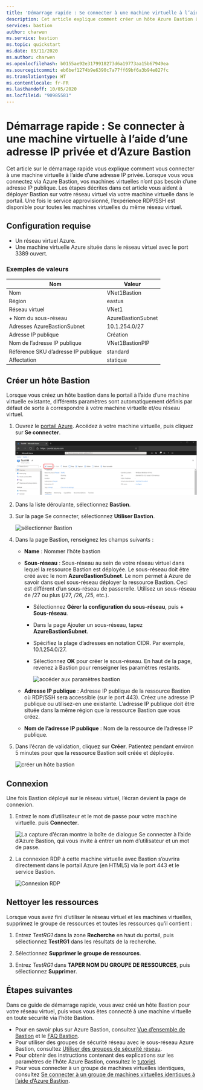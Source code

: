 ```yaml
---
title: 'Démarrage rapide : Se connecter à une machine virtuelle à l’aide d’une adresse IP privée : Azure Bastion'
description: Cet article explique comment créer un hôte Azure Bastion à partir d’une machine virtuelle, et se connecter en toute sécurité à l’aide d’une adresse IP privée.
services: bastion
author: charwen
ms.service: bastion
ms.topic: quickstart
ms.date: 03/11/2020
ms.author: charwen
ms.openlocfilehash: b0155ae92e3179918273d6a19773aa15b67949ea
ms.sourcegitcommit: eb6bef1274b9e6390c7a77ff69bf6a3b94e827fc
ms.translationtype: HT
ms.contentlocale: fr-FR
ms.lasthandoff: 10/05/2020
ms.locfileid: "90985581"
---
```

# <a name="quickstart-connect-to-a-virtual-machine-using-a-private-ip-address-and-azure-bastion"></a>Démarrage rapide : Se connecter à une machine virtuelle à l’aide d’une adresse IP privée et d’Azure Bastion

Cet article sur le démarrage rapide vous explique comment vous connecter à une machine virtuelle à l’aide d’une adresse IP privée. Lorsque vous vous connectez via Azure Bastion, vos machines virtuelles n’ont pas besoin d’une adresse IP publique. Les étapes décrites dans cet article vous aident à déployer Bastion sur votre réseau virtuel via votre machine virtuelle dans le portail. Une fois le service approvisionné, l’expérience RDP/SSH est disponible pour toutes les machines virtuelles du même réseau virtuel.

## <a name="prerequisites"></a><a name="prereq"></a>Configuration requise

* Un réseau virtuel Azure.
* Une machine virtuelle Azure située dans le réseau virtuel avec le port 3389 ouvert.

### <a name="example-values"></a>Exemples de valeurs

|**Nom** | **Valeur** |
| --- | --- |
| Nom |  VNet1Bastion |
| Région | eastus |
| Réseau virtuel |  VNet1 |
| + Nom du sous-réseau | AzureBastionSubnet |
| Adresses AzureBastionSubnet |  10.1.254.0/27 |
| Adresse IP publique |  Création |
| Nom de l’adresse IP publique | VNet1BastionPIP  |
| Référence SKU d’adresse IP publique |  standard  |
| Affectation  | statique |

## <a name="create-a-bastion-host"></a><a name="createvmset"></a>Créer un hôte Bastion

Lorsque vous créez un hôte bastion dans le portail à l’aide d’une machine virtuelle existante, différents paramètres sont automatiquement définis par défaut de sorte à correspondre à votre machine virtuelle et/ou réseau virtuel.

1. Ouvrez le [portail Azure](https://portal.azure.com). Accédez à votre machine virtuelle, puis cliquez sur **Se connecter**.

   ![Paramètres de machine virtuelle](./media/quickstart-host-portal/vm-settings.png)
1. Dans la liste déroulante, sélectionnez **Bastion**.
1. Sur la page Se connecter, sélectionnez **Utiliser Bastion**.

   ![sélectionner Bastion](./media/quickstart-host-portal/select-bastion.png)

1. Dans la page Bastion, renseignez les champs suivants :

   * **Name** : Nommer l’hôte bastion
   * **Sous-réseau** : Sous-réseau au sein de votre réseau virtuel dans lequel la ressource Bastion est déployée. Le sous-réseau doit être créé avec le nom **AzureBastionSubnet**. Le nom permet à Azure de savoir dans quel sous-réseau déployer la ressource Bastion. Ceci est différent d’un sous-réseau de passerelle. Utilisez un sous-réseau de /27 ou plus (/27, /26, /25, etc.).
   
      * Sélectionnez **Gérer la configuration du sous-réseau**, puis **+ Sous-réseau**.
      * Dans la page Ajouter un sous-réseau, tapez **AzureBastionSubnet**.
      * Spécifiez la plage d’adresses en notation CIDR. Par exemple, 10.1.254.0/27.
      * Sélectionnez **OK** pour créer le sous-réseau. En haut de la page, revenez à Bastion pour renseigner les paramètres restants.

         ![accéder aux paramètres bastion](./media/quickstart-host-portal/navigate-bastion.png)
   * **Adresse IP publique** : Adresse IP publique de la ressource Bastion où RDP/SSH sera accessible (sur le port 443). Créez une adresse IP publique ou utilisez-en une existante. L’adresse IP publique doit être située dans la même région que la ressource Bastion que vous créez.
   * **Nom de l’adresse IP publique** : Nom de la ressource de l’adresse IP publique.
1. Dans l’écran de validation, cliquez sur **Créer**. Patientez pendant environ 5 minutes pour que la ressource Bastion soit créée et déployée.

   ![créer un hôte bastion](./media/quickstart-host-portal/bastion-settings.png)

## <a name="connect"></a><a name="connect"></a>Connexion

Une fois Bastion déployé sur le réseau virtuel, l’écran devient la page de connexion.

1. Entrez le nom d’utilisateur et le mot de passe pour votre machine virtuelle. puis **Connecter**.

   ![La capture d’écran montre la boîte de dialogue Se connecter à l’aide d’Azure Bastion, qui vous invite à entrer un nom d’utilisateur et un mot de passe.](./media/quickstart-host-portal/connect.png)
1. La connexion RDP à cette machine virtuelle avec Bastion s’ouvrira directement dans le portail Azure (en HTML5) via le port 443 et le service Bastion.

   ![Connexion RDP](./media/quickstart-host-portal/443-rdp.png)

## <a name="clean-up-resources"></a>Nettoyer les ressources

Lorsque vous avez fini d’utiliser le réseau virtuel et les machines virtuelles, supprimez le groupe de ressources et toutes les ressources qu’il contient :

1. Entrez *TestRG1* dans la zone **Recherche** en haut du portail, puis sélectionnez **TestRG1** dans les résultats de la recherche.

2. Sélectionnez **Supprimer le groupe de ressources**.

3. Entrez *TestRG1* dans **TAPER NOM DU GROUPE DE RESSOURCES**, puis sélectionnez **Supprimer**.

## <a name="next-steps"></a>Étapes suivantes

Dans ce guide de démarrage rapide, vous avez créé un hôte Bastion pour votre réseau virtuel, puis vous vous êtes connecté à une machine virtuelle en toute sécurité via l’hôte Bastion.

* Pour en savoir plus sur Azure Bastion, consultez [Vue d’ensemble de Bastion](bastion-overview.md) et le [FAQ Bastion](bastion-faq.md).
* Pour utiliser des groupes de sécurité réseau avec le sous-réseau Azure Bastion, consultez [Utiliser des groupes de sécurité réseau](bastion-nsg.md).
* Pour obtenir des instructions contenant des explications sur les paramètres de l’hôte Azure Bastion, consultez le [tutoriel](bastion-create-host-portal.md).
* Pour vous connecter à un groupe de machines virtuelles identiques, consultez [Se connecter à un groupe de machines virtuelles identiques à l’aide d’Azure Bastion](bastion-connect-vm-scale-set.md).